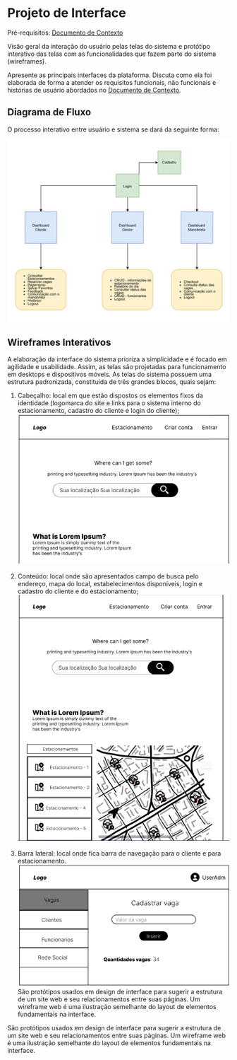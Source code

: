 # Projeto de Interface

Pré-requisitos: [Documento de Contexto](01-Documenta%C3%A7%C3%A3o%20de%20Contexto.md)

Visão geral da interação do usuário pelas telas do sistema e protótipo interativo das telas com as funcionalidades que fazem parte do sistema (wireframes).

Apresente as principais interfaces da plataforma. Discuta como ela foi elaborada de forma a atender os requisitos funcionais, não funcionais e histórias de usuário abordados no [Documento de Contexto](01-Documenta%C3%A7%C3%A3o%20de%20Contexto.md).

## Diagrama de Fluxo

O processo interativo entre usuário e sistema se dará da seguinte forma:

![Diagrama de Fluxo](img/DiagramadeFluxo.png)

## Wireframes Interativos

A elaboração da interface do sistema prioriza a simplicidade e é focado em agilidade e usabilidade. Assim, as telas são projetadas para funcionamento em desktops e dispositivos móveis.
As telas do sistema possuem uma estrutura padronizada, constituída de três grandes blocos, quais sejam:

1. Cabeçalho: local em que estão dispostos os elementos fixos da identidade (logomarca do site e links para o sistema interno do estacionamento, cadastro do cliente e login do cliente);
   ![Exemplo de Wireframe](img/cabecalho.png)
   <br>
   <br>
2. Conteúdo: local onde são apresentados campo de busca pelo endereço, mapa do local, estabelecimentos disponíveis, login e cadastro do cliente e do estacionamento;
   ![Exemplo de Wireframe](img/conteudo.png)
   <br>
   <br>
3. Barra lateral: local onde fica barra de navegação para o cliente e para estacionamento.
   ![Exemplo de Wireframe](img/menu.png)
   <br>
   São protótipos usados em design de interface para sugerir a estrutura de um site web e seu relacionamentos entre suas páginas. Um wireframe web é uma ilustração semelhante do layout de elementos fundamentais na interface.

São protótipos usados em design de interface para sugerir a estrutura de um site web e seu relacionamentos entre suas páginas. Um wireframe web é uma ilustração semelhante do layout de elementos fundamentais na interface.
